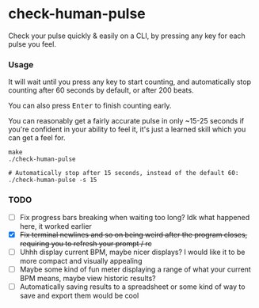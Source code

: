 # check-human-pulse

Check your pulse quickly & easily on a CLI, by pressing any key for each pulse you feel.

### Usage

It will wait until you press any key to start counting, and automatically stop counting after 60 seconds by default, or after 200 beats.

You can also press <kbd>Enter</kbd> to finish counting early.

You can reasonably get a fairly accurate pulse in only ~15-25 seconds if you're confident in your ability to feel it, it's just a learned skill which you can get a feel for.

```
make
./check-human-pulse

# Automatically stop after 15 seconds, instead of the default 60:
./check-human-pulse -s 15
```

### TODO

- [ ] Fix progress bars breaking when waiting too long? Idk what happened here, it worked earlier
- [x] <s>Fix terminal newlines and so on being weird after the program closes, requiring you to refresh your prompt / rc</s>
- [ ] Uhhh display current BPM, maybe nicer displays? I would like it to be more compact and visually appealing
- [ ] Maybe some kind of fun meter displaying a range of what your current BPM means, maybe view historic results?
- [ ] Automatically saving results to a spreadsheet or some kind of way to save and export them would be cool
